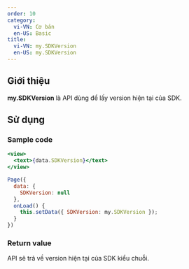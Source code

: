 ```yaml
---
order: 10
category:
  vi-VN: Cơ bản 
  en-US: Basic
title: 
  vi-VN: my.SDKVersion
  en-US: my.SDKVersion
---
```


## Giới thiệu

**my.SDKVersion** là API dùng để lấy version hiện tại của SDK.

## Sử dụng

### Sample code

```jsx
<view>
  <text>{data.SDKVersion}</text>
</view>
```

```js
Page({
  data: {
    SDKVersion: null
  },
  onLoad() {
    this.setData({ SDKVersion: my.SDKVersion });
  }
})
```

### Return value

API sẽ trả về version hiện tại của SDK kiểu chuỗi.
